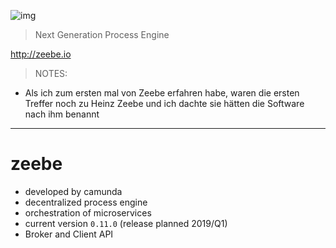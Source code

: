 

![img](images/logo-zeebe.png) <!-- .element: style="width:800px" -->

> Next Generation Process Engine

http://zeebe.io

<!-- .slide: data-background="#EEE" -->

>NOTES:
* Als ich zum ersten mal von Zeebe erfahren habe, waren die ersten Treffer noch zu Heinz Zeebe und ich dachte sie hätten die Software nach ihm benannt 

---

# zeebe

* developed by camunda
* decentralized process engine
* orchestration of microservices
* current version `0.11.0` (release planned 2019/Q1)
* Broker and Client API
